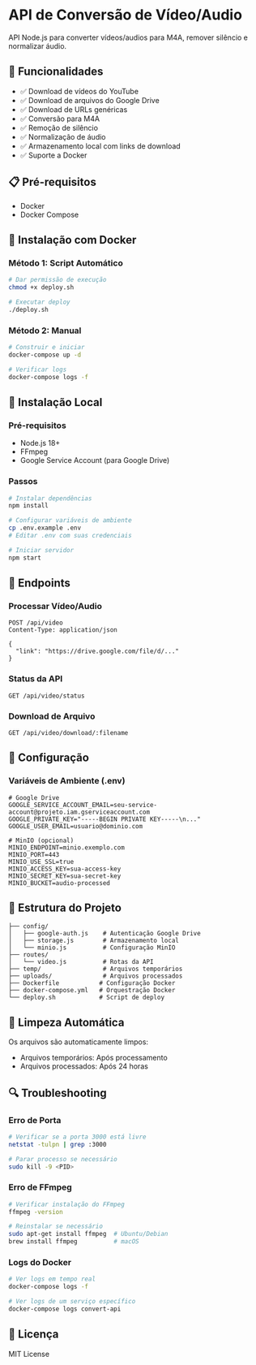 # API de Conversão de Vídeo/Audio

API Node.js para converter vídeos/audios para M4A, remover silêncio e normalizar áudio.

## 🚀 Funcionalidades

- ✅ Download de vídeos do YouTube
- ✅ Download de arquivos do Google Drive
- ✅ Download de URLs genéricas
- ✅ Conversão para M4A
- ✅ Remoção de silêncio
- ✅ Normalização de áudio
- ✅ Armazenamento local com links de download
- ✅ Suporte a Docker

## 📋 Pré-requisitos

- Docker
- Docker Compose

## 🐳 Instalação com Docker

### Método 1: Script Automático
```bash
# Dar permissão de execução
chmod +x deploy.sh

# Executar deploy
./deploy.sh
```

### Método 2: Manual
```bash
# Construir e iniciar
docker-compose up -d

# Verificar logs
docker-compose logs -f
```

## 🔧 Instalação Local

### Pré-requisitos
- Node.js 18+
- FFmpeg
- Google Service Account (para Google Drive)

### Passos
```bash
# Instalar dependências
npm install

# Configurar variáveis de ambiente
cp .env.example .env
# Editar .env com suas credenciais

# Iniciar servidor
npm start
```

## 📡 Endpoints

### Processar Vídeo/Audio
```http
POST /api/video
Content-Type: application/json

{
  "link": "https://drive.google.com/file/d/..."
}
```

### Status da API
```http
GET /api/video/status
```

### Download de Arquivo
```http
GET /api/video/download/:filename
```

## 🔧 Configuração

### Variáveis de Ambiente (.env)
```env
# Google Drive
GOOGLE_SERVICE_ACCOUNT_EMAIL=seu-service-account@projeto.iam.gserviceaccount.com
GOOGLE_PRIVATE_KEY="-----BEGIN PRIVATE KEY-----\n..."
GOOGLE_USER_EMAIL=usuario@dominio.com

# MinIO (opcional)
MINIO_ENDPOINT=minio.exemplo.com
MINIO_PORT=443
MINIO_USE_SSL=true
MINIO_ACCESS_KEY=sua-access-key
MINIO_SECRET_KEY=sua-secret-key
MINIO_BUCKET=audio-processed
```

## 📁 Estrutura do Projeto

```
├── config/
│   ├── google-auth.js    # Autenticação Google Drive
│   ├── storage.js        # Armazenamento local
│   └── minio.js          # Configuração MinIO
├── routes/
│   └── video.js          # Rotas da API
├── temp/                 # Arquivos temporários
├── uploads/              # Arquivos processados
├── Dockerfile           # Configuração Docker
├── docker-compose.yml   # Orquestração Docker
└── deploy.sh            # Script de deploy
```

## 🧹 Limpeza Automática

Os arquivos são automaticamente limpos:
- Arquivos temporários: Após processamento
- Arquivos processados: Após 24 horas

## 🔍 Troubleshooting

### Erro de Porta
```bash
# Verificar se a porta 3000 está livre
netstat -tulpn | grep :3000

# Parar processo se necessário
sudo kill -9 <PID>
```

### Erro de FFmpeg
```bash
# Verificar instalação do FFmpeg
ffmpeg -version

# Reinstalar se necessário
sudo apt-get install ffmpeg  # Ubuntu/Debian
brew install ffmpeg          # macOS
```

### Logs do Docker
```bash
# Ver logs em tempo real
docker-compose logs -f

# Ver logs de um serviço específico
docker-compose logs convert-api
```

## 📝 Licença

MIT License 